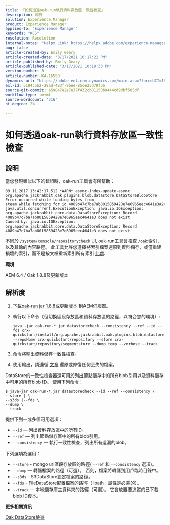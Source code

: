 ```yaml
---
title: 「如何透過oak-run執行資料存放區一致性檢查」
description: 說明
solution: Experience Manager
product: Experience Manager
applies-to: "Experience Manager"
keywords: "KCS"
resolution: Resolution
internal-notes: "Helpx Link: https://helpx.adobe.com/experience-manager/kb/How-to-run-a-datastore-consistency-check-via-oak-run-AEM.html"
bug: false
article-created-by: Emily Geary
article-created-date: "3/17/2021 10:17:22 PM"
article-published-by: Emily Geary
article-published-date: "3/17/2021 10:19:33 PM"
version-number: 3
article-number: KA-16550
dynamics-url: "https://adobe-ent.crm.dynamics.com/main.aspx?forceUCI=1&pagetype=entityrecord&etn=knowledgearticle&id=60cb4e8b-6e87-eb11-a812-000d3a593216"
exl-id: 5194c5b2-28ad-483f-9bee-85ce25d78f36
source-git-commit: a59847e2e7e37f432cb01150b9444cd9dbf585df
workflow-type: tm+mt
source-wordcount: '316'
ht-degree: 2%

---
```


# 如何透過oak-run執行資料存放區一致性檢查

## 說明

當您發現類似以下的錯誤時，oak-run工具會有所幫助：

```
09.11.2017 13:42:17.512 *WARN* async-index-update-async org.apache.jackrabbit.oak.plugins.blob.datastore.DataStoreBlobStore Error occurred while loading bytes from steam while fetching for id 4089b47c7ba7ab8015859428e7e6965eec4641e3#241
java.util.concurrent.ExecutionException: java.io.IOException: org.apache.jackrabbit.core.data.DataStoreException: Record 4089b47c7ba7ab8015859428e7e6965eec4641e3 does not exist
Caused by: java.io.IOException: org.apache.jackrabbit.core.data.DataStoreException: Record 4089b47c7ba7ab8015859428e7e6965eec4641e3 does not exist
```

不同於 `/system/console/repositorycheck` UI, oak-run工具會檢查 `/oak`:索引，以及其餘的內容路徑。 此工具允許您選擇將索引檔案還原到資料儲存，或僅重建損壞的索引，而不是按文檔重新索引所有索引 [此處](https://helpx.adobe.com/experience-manager/kb/oak-blobstore-inconsistency-blobId.html).

<b>環境</b>

AEM 6.4 / Oak 1.8.8及更新版本

## 解析度

1. [下載oak-run jar 1.8.8或更新版本](https://repo1.maven.org/maven2/org/apache/jackrabbit/oak-run/1.6.6/oak-run-1.6.6.jar) 到AEM伺服器。
1. 執行以下命令（但切換區段存放區和資料存放區的路徑，以符合您的環境）:

   ```
   java -jar oak-run-*.jar datastorecheck --consistency --ref --id --fds crx-quickstart/install/org.apache.jackrabbit.oak.plugins.blob.datastore.FileDataStore.config --repoHome crx-quickstart/repository --store crx-quickstart/repository/segmentstore --dump temp --verbose --track
   ```

1. 命令將輸出資料儲存一致性檢查。

1. 使用輸出，請遵循 [文章](https://helpx.adobe.com/experience-manager/kb/oak-blobstore-inconsistency-blobId.html) 還原或修復任何丟失的檔案。

DataStore的一致性檢查器還可用於列出節點儲存中的所有blob引用以及資料儲存中可用的所有blob ID。 使用下列命令：

```
$ java-jar oak-run-*.jar datastorecheck --id --ref --consistency \
--store | \
--s3ds |--fds \
--dump \
--track
```

提供下列一或多個可用選項：

- `--id`  — 列出資料存放區中的所有ID。
- `--ref`  — 列出節點儲存區中的所有blob引用。
- `--consistency`  — 執行一致性檢查，列出所有遺漏的blob。

下列選項為選用：

- `--store` - mongo uri區段存放區的路徑( `--ref` 和 `--consistency` 選項)。
- `--dump`  — 轉儲檔案的路徑（可選）。 否則，檔案將轉儲到用戶臨時目錄中。
- `--s3ds` - S3DataStore設定檔案的路徑。
- `--fds` - FileDataStore配置檔案的路徑（「path」屬性是必需的）。
- `--track`  — 本地儲存庫主資料夾的路徑（可選）。 它會放置要追蹤的已下載blob ID復本。

<b>更多相關資訊</b>

[Oak DataStore檢查](https://github.com/apache/jackrabbit-oak/tree/1.8/oak-run#oak-datastore-check)
